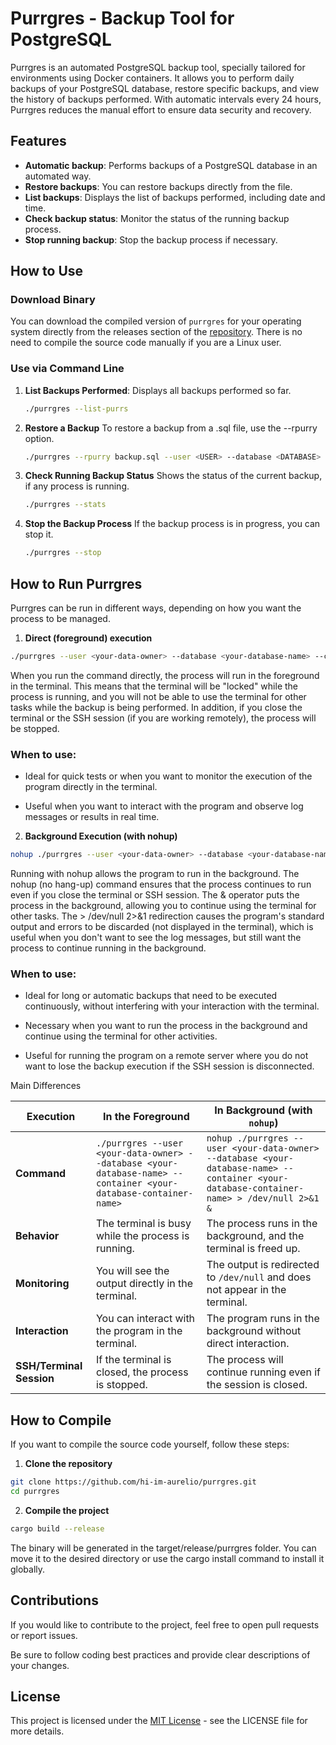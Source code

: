 # Purrgres - Backup Tool for PostgreSQL

Purrgres is an automated PostgreSQL backup tool, specially tailored for environments using Docker containers. It allows you to perform daily backups of your PostgreSQL database, restore specific backups, and view the history of backups performed. With automatic intervals every 24 hours, Purrgres reduces the manual effort to ensure data security and recovery.

## Features

-   **Automatic backup**: Performs backups of a PostgreSQL database in an automated way.
-   **Restore backups**: You can restore backups directly from the file.
-   **List backups**: Displays the list of backups performed, including date and time.
-   **Check backup status**: Monitor the status of the running backup process.
-   **Stop running backup**: Stop the backup process if necessary.

## How to Use

### Download Binary

You can download the compiled version of `purrgres` for your operating system directly from the releases section of the [repository](https://github.com/hi-im-aurelio/purrgres/releases). There is no need to compile the source code manually if you are a Linux user.

### Use via Command Line

1. **List Backups Performed**:
   Displays all backups performed so far.

    ```bash
    ./purrgres --list-purrs
    ```

2. **Restore a Backup**
   To restore a backup from a .sql file, use the --rpurry option.

    ```bash
    ./purrgres --rpurry backup.sql --user <USER> --database <DATABASE> --container <CONTAINER>

    ```

3. **Check Running Backup Status**
   Shows the status of the current backup, if any process is running.

    ```bash
    ./purrgres --stats

    ```

4. **Stop the Backup Process**
   If the backup process is in progress, you can stop it.

    ```bash
    ./purrgres --stop

    ```

## How to Run Purrgres

Purrgres can be run in different ways, depending on how you want the process to be managed.

1. **Direct (foreground) execution**

```bash
./purrgres --user <your-data-owner> --database <your-database-name> --container <your-database-container-name>
```

When you run the command directly, the process will run in the foreground in the terminal. This means that the terminal will be "locked" while the process is running, and you will not be able to use the terminal for other tasks while the backup is being performed. In addition, if you close the terminal or the SSH session (if you are working remotely), the process will be stopped.

### When to use:

-   Ideal for quick tests or when you want to monitor the execution
    of the program directly in the terminal.

-   Useful when you want to interact with the program and observe log
    messages or results in real time.

2. **Background Execution (with nohup)**

```bash
nohup ./purrgres --user <your-data-owner> --database <your-database-name> --container <your-database-container-name> > /dev/null 2>&1 &
```

Running with nohup allows the program to run in the background. The nohup (no hang-up) command ensures that the process continues to run even if you close the terminal or SSH session. The & operator puts the process in the background, allowing you to continue using the terminal for other tasks. The > /dev/null 2>&1 redirection causes the program's standard output and errors to be discarded (not displayed in the terminal), which is useful when you don't want to see the log messages, but still want the process to continue running in the background.

### When to use:

-   Ideal for long or automatic backups that need to be executed continuously, without interfering with your interaction with the terminal.

-   Necessary when you want to run the process in the background and continue using the terminal for other activities.

-   Useful for running the program on a remote server where you do not want to lose the backup execution if the SSH session is disconnected.

Main Differences

| Execution                | In the Foreground                                                                                                | In Background (with `nohup`)                                                                                                              |
| ------------------------ | ---------------------------------------------------------------------------------------------------------------- | ----------------------------------------------------------------------------------------------------------------------------------------- |
| **Command**              | `./purrgres --user <your-data-owner> --database <your-database-name> --container <your-database-container-name>` | `nohup ./purrgres --user <your-data-owner> --database <your-database-name> --container <your-database-container-name> > /dev/null 2>&1 &` |
| **Behavior**             | The terminal is busy while the process is running.                                                               | The process runs in the background, and the terminal is freed up.                                                                         |
| **Monitoring**           | You will see the output directly in the terminal.                                                                | The output is redirected to `/dev/null` and does not appear in the terminal.                                                              |
| **Interaction**          | You can interact with the program in the terminal.                                                               | The program runs in the background without direct interaction.                                                                            |
| **SSH/Terminal Session** | If the terminal is closed, the process is stopped.                                                               | The process will continue running even if the session is closed.                                                                          |

## How to Compile

If you want to compile the source code yourself, follow these steps:

1. **Clone the repository**

```bash
git clone https://github.com/hi-im-aurelio/purrgres.git
cd purrgres
```

2. **Compile the project**

```bash
cargo build --release
```

The binary will be generated in the target/release/purrgres folder.
You can move it to the desired directory or use the cargo install command
to install it globally.

## Contributions

If you would like to contribute to the project, feel free to open pull
requests or report issues.

Be sure to follow coding best practices and provide
clear descriptions of your changes.

## License

This project is licensed under the [MIT License](./LICENSE) - see the LICENSE file for more details.
